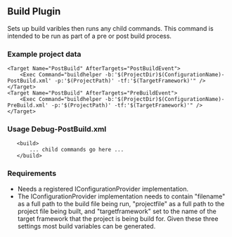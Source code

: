 ## Build Plugin

Sets up build varibles then runs any child commands. This command is intended to
be run as part of a pre or post build process.

### Example project data

    <Target Name="PostBuild" AfterTargets="PostBuildEvent">
        <Exec Command="buildhelper -b:'$(ProjectDir)$(ConfigurationName)-PostBuild.xml' -p:'$(ProjectPath)' -tf:'$(TargetFramework)'" />
    </Target>
    <Target Name="PostBuild" AfterTargets="PreBuildEvent">
        <Exec Command="buildhelper -b:'$(ProjectDir)$(ConfigurationName)-PreBuild.xml' -p:'$(ProjectPath)' -tf:'$(TargetFramework)'" />
    </Target>

### Usage Debug-PostBuild.xml

       <build>
           ... child commands go here ... 
       </build> 

            
### Requirements

* Needs a registered IConfigurationProvider implementation.
* The IConfigurationProvider implementation needs to contain 
"filename" as a full path to the build file being run, "projectfile"
as a full path to the project file being built, and "targetframework"
set to the name of the target framework that the project is being build for.
Given these three settings most build variables can be generated.


